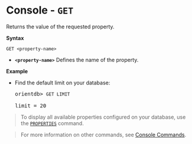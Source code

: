 
# Console - `GET`

Returns the value of the requested property.

**Syntax**

```
GET <property-name>
```

- **`<property-name>`** Defines the name of the property.

**Example**

- Find the default limit on your database:

  <pre>
  orientdb> <code class="lang-sql userinput">GET LIMIT</code>

  limit = 20
  </pre>


>To display all available properties configured on your database, use the [`PROPERTIES`](Console-Command-Properties.md) command.

>For more information on other commands, see [Console Commands](Console-Commands.md).
